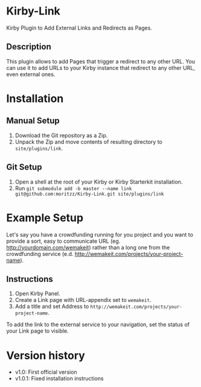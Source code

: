 # Kirby-Link

Kirby Plugin to Add External Links and Redirects as Pages.

## Description

This plugin allows to add Pages that trigger a redirect to any other URL. You can use it to add URLs to your Kirby instance that redirect to any other URL, even external ones.

# Installation

## Manual Setup

1. Download the Git repository as a Zip.
2. Unpack the Zip and move contents of resulting directory to `site/plugins/link`.

## Git Setup

1. Open a shell at the root of your Kirby or Kirby Starterkit installation.
2. Run `git submodule add -b master --name link git@github.com:moritzz/Kirby-Link.git site/plugins/link`

# Example Setup

Let's say you have a crowdfunding running for you project and you want to provide a sort, easy to communicate URL (eg. http://yourdomain.com/wemakeit) rather than a long one from the crowdfunding service (e.d. http://wemakeit.com/projects/your-project-name).

## Instructions

1. Open Kirby Panel.
2. Create a Link page with URL-appendix set to `wemakeit`.
3. Add a title and set Address to `http://wemakeit.com/projects/your-project-name`.

To add the link to the external service to your navigation, set the status of your Link page to visible.

# Version history

- v1.0: First official version
- v1.0.1: Fixed installation instructions